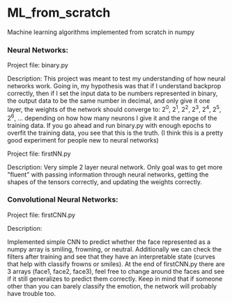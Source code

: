 # ML_from_scratch
Machine learning algorithms implemented from scratch in numpy

### Neural Networks:
Project file: binary.py

Description:
This project was meant to test my understanding of how neural networks work. Going in, my hypothesis was that if I understand backprop correctly, then if I set the input data to be numbers represented in binary, the output data to be the same number in decimal, and only give it one layer, the weights of the network should converge to: 2<sup>0</sup>, 2<sup>1</sup>, 2<sup>2</sup>, 2<sup>3</sup>, 2<sup>4</sup>, 2<sup>5</sup>, 2<sup>6</sup>, ... depending on how how many neurons I give it and the range of the training data. If you go ahead and run binary.py with enough epochs to overfit the training data, you see that this is the truth. (I think this is a pretty good experiment for people new to neural networks)

Project file: firstNN.py

Description:
Very simple 2 layer neural network. Only goal was to get more "fluent" with passing information through neural networks, getting the shapes of the tensors correctly, and updating the weights correctly.

### Convolutional Neural Networks:
Project file: firstCNN.py

Description:

Implemented simple CNN to predict whether the face represented as a numpy array is smiling, frowning, or neutral. Additionally we can check the filters after training and see that they have an interpretable state (curves that help with classify frowns or smiles).
At the end of firstCNN.py there are 3 arrays (face1, face2, face3), feel free to change around the faces and see if it still generalizes to predict them correctly. Keep in mind that if someone other than you can barely classify the emotion, the network will probably have trouble too.

